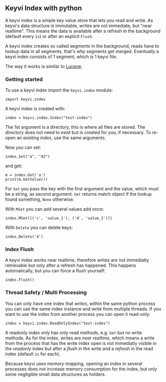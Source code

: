 ## Keyvi Index with python

A keyvi index is a simple key value store that lets you read and write. As keyvi's data structure is immutable, writes are not
immediate, but "near realtime". This means the data is available after a refresh in the background (default every `1s`) or after an explicit `Flush`.

A keyvi index creates so called segments in the background, reads have to lookup data in all segments, that's why segments get merged. Eventually a keyvi index consists of 1 segment, which is 1 keyvi file.

The way it works is similar to [Lucene](https://lucene.apache.org/).

### Getting started

To use a keyvi index import the `keyvi.index` module:

```
import keyvi.index
```

A keyvi index is created with:

```
index = keyvi.index.Index("test-index")
```

The 1st argument is a directory, this is where all files are stored. The directory does not need to exist but is created for you, if necessary. To re-open an existing index, use the same arguments.

Now you can set:

```
index.Set("a", "42")
```

and get:

```
m = index.Get('a') 
print(m.GetValue())
```

For `Set` you pass the key with the first argument and the value, which must be a string, as second argument. `Get` returns match object if the lookup found something, `None` otherwise.

With `MSet` you can add several values add once:

```
index.MSet([('c', 'value_1'), ('d', 'value_2')])
```

With `Delete` you can delete keys:

```
index.Delete('d')
```

### Index Flush

A keyvi index works near realtime, therefore writes are not immediatly retrievable but only after a refresh has happened. This happens automatically, but you can force a flush yourself:

```
index.Flush()
```

### Thread Safety / Multi Processing

You can only have one index that _writes_, within the same python process you can use the same index instance and write from multiple threads. If you want to use the index from another process you can open it read-only:

```
index = keyvi.index.ReadOnlyIndex("test-index")
```

A readonly index only has only read methods, e.g. `Get` but no write methods. As for the index, writes are _near realtime_, which means a write from the process that has the write index open is not immediatly visible in the _readonly_ index but after a _flush_ in the write and a _refresh_ in the read index (default `1s` for each).

Because keyvi uses _memory mapping_, opening an index in several processes does not increase memory consumption for the index, but only some negligible small data structures as holders.
